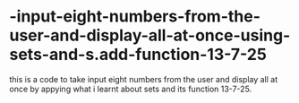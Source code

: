 # -input-eight-numbers-from-the-user-and-display-all-at-once-using-sets-and-s.add-function-13-7-25
this is a code to take input eight numbers from the user and display all at once   by appying  what i learnt about sets and its function 13-7-25.
